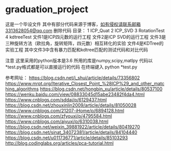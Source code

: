 # graduation_project
这是一个毕设文件
其中有部分代码来源于博客，如有侵权请联系邮箱3313628054@qq.com 删除代码
目录：
        1 ICP_Quat
        2 ICP_SVD
        3 RotationTest
        4 kdtreeTest
文件1是ICP四元数的运行工程
文件2是ICP SVD的运行工程
文件3是三种旋转方法（欧拉角，旋转矩阵，四元数）相互转化的实验
文件4是KDTree的实验工程
其中文件3中含有暴力匹配和kdtree匹配的测试代码和对比代码

注意 
        这里采用的python版本是3.6 所用的库是numpy,scipy,matlpy
       代码以 *test.py格式都是可以直接运行的代码 在终端键入 python *test.py

参考网址：
            https://blog.csdn.net/j_shui/article/details/73356802
            https://www.mrpt.org/Iterative_Closest_Point_%28ICP%29_and_other_matching_algorithms
           https://blog.csdn.net/hongbin_xu/article/details/80537100
           https://wenku.baidu.com/view/08833045d15abe23482f4da4.html
           https://www.cnblogs.com/sddai/p/6129437.html
           https://blog.csdn.net/zhouxinlin2009/article/details/81050028
           https://www.cnblogs.com/21207-iHome/p/6894128.html
           https://www.cnblogs.com/zfyouxi/p/4795584.html
           https://www.cnblogs.com/aiyuxi/p/6310038.html
           https://blog.csdn.net/weixin_39881922/article/details/80419270
           https://blog.csdn.net/sinat_34072381/article/details/84104440
           https://blog.csdn.net/u011736771/article/details/85103293
           http://blog.codinglabs.org/articles/pca-tutorial.html

